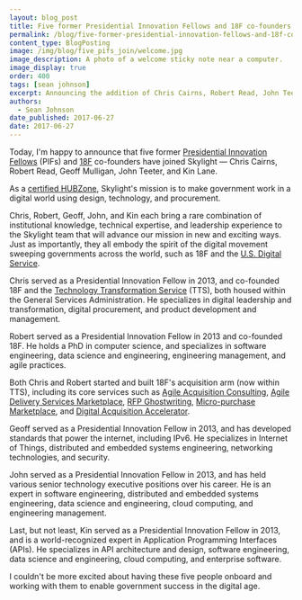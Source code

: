 ```yaml
---
layout: blog_post
title: Five former Presidential Innovation Fellows and 18F co-founders join Skylight
permalink: /blog/five-former-presidential-innovation-fellows-and-18f-cofounders-join-skylight/
content_type: BlogPosting
image: /img/blog/five_pifs_join/welcome.jpg
image_description: A photo of a welcome sticky note near a computer.
image_display: true
order: 400
tags: [sean johnson]
excerpt: Announcing the addition of Chris Cairns, Robert Read, John Teeter, Geoff Mulligan, and Kin Lane to the Skylight team.
authors:
  - Sean Johnson
date_published: 2017-06-27
date: 2017-06-27
---
```


Today, I'm happy to announce that five former <a href="https://presidentialinnovationfellows.gov/" target="&#95;blank">Presidential Innovation Fellows</a> (PIFs) and <a href="https://18f.gsa.gov/" target="&#95;blank">18F</a> co-founders have joined Skylight &mdash; Chris Cairns, Robert Read, Geoff Mulligan, John Teeter, and Kin Lane.

As a [certified HUBZone](/about/#hubzone), Skylight's mission is to make government work in a digital world using design, technology, and procurement.

Chris, Robert, Geoff, John, and Kin each bring a rare combination of institutional knowledge, technical expertise, and leadership experience to the Skylight team that will advance our mission in new and exciting ways. Just as importantly, they all embody the spirit of the digital movement sweeping governments across the world, such as 18F and the <a href="https://www.usds.gov/" target="&#95;blank">U.S. Digital Service</a>.

Chris served as a Presidential Innovation Fellow in 2013, and co-founded 18F and the <a href="https://www.gsa.gov/portal/category/25729" target="&#95;blank">Technology Transformation Service</a> (TTS), both housed within the General Services Administration. He specializes in digital leadership and transformation, digital procurement, and product development and management.

Robert served as a Presidential Innovation Fellow in 2013 and co-founded 18F. He holds a PhD in computer science, and specializes in software engineering, data science and engineering, engineering management, and agile practices.

Both Chris and Robert started and built 18F's acquisition arm (now within TTS), including its core services such as [Agile Acquisition Consulting](/work/agile-acquisition-framework/), [Agile Delivery Services Marketplace](/work/agile-delivery-services-marketplace/), <a href="https://18f.gsa.gov/2015/03/30/new-rfp-ghostwriting-service-to-improve-contract-success/" target="&#95;blank">RFP Ghostwriting</a>, <a href="https://micropurchase.18f.gov/" target="&#95;blank">Micro-purchase Marketplace</a>, and [Digital Acquisition Accelerator](/work/digital-acquisition-accelerator/).

Geoff served as a Presidential Innovation Fellow in 2013, and has developed standards that power the internet, including IPv6. He specializes in Internet of Things, distributed and embedded systems engineering, networking technologies, and security.

John served as a Presidential Innovation Fellow in 2013, and has held various senior technology executive positions over his career. He is an expert in software engineering, distributed and embedded systems engineering, data science and engineering, cloud computing, and engineering management.

Last, but not least, Kin served as a Presidential Innovation Fellow in 2013, and is a world-recognized expert in Application Programming Interfaces (APIs). He specializes in API architecture and design, software engineering, data science and engineering, cloud computing, and enterprise software.

I couldn't be more excited about having these five people onboard and working with them to enable government success in the digital age.

